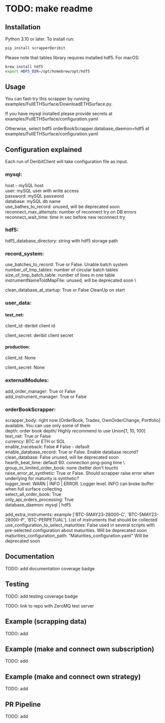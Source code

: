 # TODO: make readme

## Installation

Python 3.10 or later. To install run:

```bash
pip install scrapperDeribit
```
Please note that tables library requires installed hdf5. For macOS:
```bash
brew install hdf5
export HDF5_DIR=/opt/homebrew/opt/hdf5 
```

## Usage
You can fast-try this scrapper by running examples/FullETHSurface/DownloadETHSurface.py.

If you have mysql installed please provide secrets at examples/FullETHSurface/configuration.yaml

Otherwise, select hdf5 orderBookScrapper.database_daemon=hdf5 at examples/FullETHSurface/configuration.yaml

## Configuration explained
Each run of DeribitClient will take configuration file as input.

### mysql:

host - mySQL host \
user: mySQL user with write access \
password: mySQL password \
database: mySQL db name \
use_bathes_to_record: unused, will be deprecated soon \
reconnect_max_attempts: number of reconnect try on DB errors \
reconnect_wait_time: time in sec before new reconnect try

### hdf5:
hdf5_database_directory: string with hdf5 storage path

### record_system:
use_batches_to_record: True or False. Unable batch system \
number_of_tmp_tables: number of circular batch tables \
size_of_tmp_batch_table: number of lines in one table \
instrumentNameToIdMapFile: unused, will be deprecated soon \

clean_database_at_startup: True or False CleanUp on start

### user_data:
#### test_net:
client_id: deribit client id

client_secret: deribit client secret
#### production:
client_id: None

client_secret: None

### externalModules:
add_order_manager: True or False \
add_instrument_manager: True or False


### orderBookScrapper:
scrapper_body: right now [OrderBook, Trades, OwnOrderChange, Portfolio] available. You can use only some of them \
depth: order book depth/ Highly recommend to use Union[1, 10, 100] \
test_net: True or False \
currency: BTC or ETH or SOL \
enable_traceback: False # False - default \
enable_database_record: True or False. Enable database record? \
clean_database: False unused, will be deprecated soon \
hearth_beat_time: default 60. connection ping-pong time \ 
group_in_limited_order_book: none (better don't touch) \
raise_error_at_synthetic: True or False. Should scrapper raise error when underlying for maturity is synthetic? \
logger_level: WARN | INFO | ERROR. Logger level. INFO can broke buffer when full surface collecting \
select_all_order_book: True \
only_api_orders_processing: True \
database_daemon: mysql | hdf5

add_extra_instruments: example ['BTC-5MAY23-28000-C', 'BTC-5MAY23-28000-P', 'BTC-PERPETUAL']. List of instruments that should be collected \
use_configuration_to_select_maturities: False used in several scripts with pre-selected configuration about maturities. Will be deprecated soon \
maturities_configuration_path: "Maturities_configuration.yaml" Will be deprecated soon


## Documentation
TODO: add documentation coverage badge

## Testing
TODO: add testing coverage badge

TODO: link to repo with ZeroMQ test server 

## Example (scrapping data)
TODO: add

## Example (make and connect own subscription)
TODO: add

## Example (make and connect own strategy)
TODO: add

## PR Pipeline
TODO: add